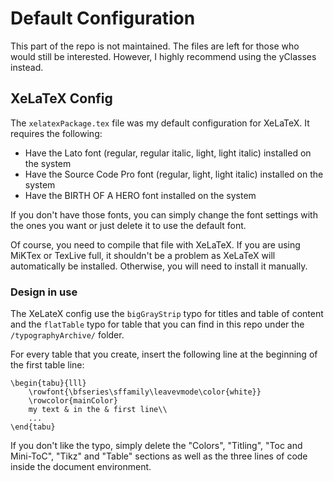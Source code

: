 # Default Configuration

This part of the repo is not maintained.
The files are left for those who would still be interested.
However, I highly recommend using the yClasses instead.

## XeLaTeX Config

The `xelatexPackage.tex` file was my default configuration for XeLaTeX. It requires the following:

+ Have the Lato font (regular, regular italic, light, light italic) installed on the system
+ Have the Source Code Pro font (regular, light, light italic) installed on the system
+ Have the BIRTH OF A HERO font installed on the system

If you don't have those fonts, you can simply change the font settings with the ones you want or just delete it to use the default font.

Of course, you need to compile that file with XeLaTeX. If you are using MiKTex or TexLive full, it shouldn't be a problem as XeLaTeX will automatically be installed. Otherwise, you will need to install it manually.


### Design in use
The XeLateX config use the `bigGrayStrip` typo for titles and table of content and the `flatTable` typo for table that you can find in this repo under the `/typographyArchive/` folder.

For every table that you create, insert the following line at the beginning of the first table line:

```
\begin{tabu}{lll}
	\rowfont{\bfseries\sffamily\leavevmode\color{white}}
	\rowcolor{mainColor}
	my text & in the & first line\\
	...
\end{tabu}
```

If you don't like the typo, simply delete the "Colors", "Titling", "Toc and Mini-ToC", "Tikz" and "Table" sections as well as the three lines of code inside the document environment.
